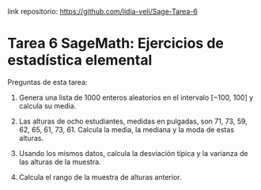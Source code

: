 link repositorio: https://github.com/lidia-veli/Sage-Tarea-6
# Tarea 6 SageMath: Ejercicios de estadística elemental

Preguntas de esta tarea:  
1. Genera una lista de 1000 enteros aleatorios en el intervalo [−100, 100] y calcula su media.

2. Las alturas de ocho estudiantes, medidas en pulgadas, son 71, 73, 59, 62, 65, 61, 73, 61. Calcula la media, la mediana y la moda de estas alturas.

3. Usando los mismos datos, calcula la desviación típica y la varianza de las alturas de la muestra.

4. Calcula el rango de la muestra de alturas anterior.

